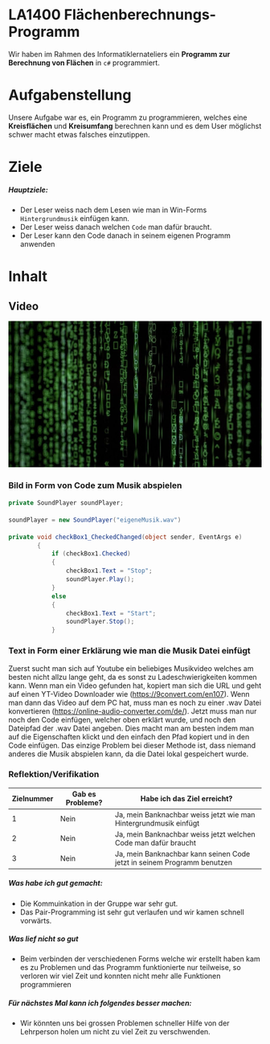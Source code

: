 # LA1400 Flächenberechnungs-Programm
Wir haben im Rahmen des Informatiklernateliers ein **Programm zur Berechnung von Flächen** in `c#` programmiert.
# Aufgabenstellung
Unsere Aufgabe war es, ein Programm zu programmieren, welches eine **Kreisflächen** und **Kreisumfang** berechnen kann und es dem User möglichst schwer macht etwas falsches einzutippen.

# Ziele
##### Hauptziele:
- Der Leser weiss nach dem Lesen wie man in Win-Forms `Hintergrundmusik` einfügen kann.
- Der Leser weiss danach welchen `Code` man dafür braucht.
- Der Leser kann den Code danach in seinem eigenen Programm anwenden

# Inhalt

## Video

[![Zum Video!](https://github.com/oli-kis/oli-kis/blob/oli-kis/img/Algorithmen-e1552378144472.jpg?raw=true)](https://youtu.be/8FYfcvSUqBs)

### Bild in Form von Code zum Musik abspielen
```csharp
private SoundPlayer soundPlayer;

soundPlayer = new SoundPlayer("eigeneMusik.wav")

private void checkBox1_CheckedChanged(object sender, EventArgs e)
        {
            if (checkBox1.Checked)
            {
                checkBox1.Text = "Stop";
                soundPlayer.Play();
            }
            else
            {
                checkBox1.Text = "Start";
                soundPlayer.Stop();
            }
```

### Text in Form einer Erklärung wie man die Musik Datei einfügt
Zuerst sucht man sich auf Youtube ein beliebiges Musikvideo welches am besten nicht allzu lange geht, da es sonst zu Ladeschwierigkeiten kommen kann. Wenn man ein Video gefunden hat, kopiert man sich die URL und geht auf einen YT-Video Downloader wie (https://9convert.com/en107). Wenn man dann das Video auf dem PC hat, muss man es noch zu einer .wav Datei konvertieren (https://online-audio-converter.com/de/). Jetzt muss man nur noch den Code einfügen, welcher oben erklärt wurde, und noch den Dateipfad der .wav Datei angeben. Dies macht man am besten indem man auf die Eigenschaften klickt und den einfach den Pfad kopiert und in den Code einfügen. Das einzige Problem bei dieser Methode ist, dass niemand anderes die Musik abspielen kann, da die Datei lokal gespeichert wurde.

### Reflektion/Verifikation

| Zielnummer     | Gab es Probleme? | Habe ich das Ziel erreicht? |
| ----------- | ----------- | ------------|
| 1 | Nein       | Ja, mein Banknachbar weiss jetzt wie man Hintergrundmusik einfügt |
| 2 | Nein       | Ja, mein Banknachbar weiss jetzt welchen Code man dafür braucht |
| 3 | Nein       | Ja, mein Banknachbar kann seinen Code jetzt in seinem Programm benutzen |


##### Was habe ich gut gemacht:
- Die Kommuinkation in der Gruppe war sehr gut.
- Das Pair-Programming ist sehr gut verlaufen und wir kamen schnell vorwärts.

##### Was lief nicht so gut
- Beim verbinden der verschiedenen Forms welche wir erstellt haben kam es zu Problemen und das Programm funktionierte nur teilweise, so verloren wir viel Zeit und konnten nicht mehr alle Funktionen programmieren

##### Für nächstes Mal kann ich folgendes besser machen:
- Wir könnten uns bei grossen Problemen schneller Hilfe von der Lehrperson holen um nicht zu viel Zeit zu verschwenden.
